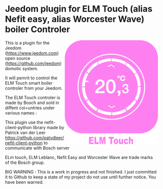 # Jeedom plugin for ELM Touch (alias Nefit easy, alias Worcester Wave) boiler Controler

<img src="plugin_info/elmtouch_icon.png" align="right">

This is a plugin for the Jeedom (https://www.jeedom.com) open source (https://github.com/jeedom) domotic system.

It will pemrit to control the ELM Touch smart boiler controler from your Jeedom.

The ELM Touch controler is made by Bosch and sold in diffent coi=untries under various names :



This plugin use the nefit-client-python library made by Patrick van der Leer https://github.com/patvdleer/nefit-client-python to communicate with Bosch server

ELm touch, ELM Leblanc, Nefit Easy and Worcester Wave are trade marks of the Bosch group.

BIG WARNING : This is a work in progress and not finished. I just committed it to Github to keep a state of my project do not use until further notice. You have been warned.